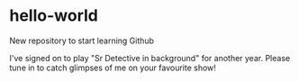 # hello-world
New repository to start learning Github

I've signed on to play "Sr Detective in background" for another year. Please tune in to catch glimpses of me on your favourite show!
